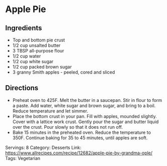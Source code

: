 # Apple Pie
## Ingredients
- Top and bottom pie crust
- 1/2 cup unsalted butter
- 3 TBSP all-purpose flour
- 1/2 cup water
- 1/2 cup white sugar
- 1/2 cup packed brown sugar
- 3 granny Smith apples - peeled, cored and sliced
## Directions
- Preheat oven to 425F. Melt the butter in a saucepan. Stir in flour to form a paste. Add water, white sugar and brown sugar, and bring to a boil. Reduce temperature and let simmer.
- Place the bottom crust in your pan. Fill with apples, mounded slightly. Cover with a lattice work crust. Gently pour the sugar and butter liquid over the crust. Pour slowly so that it does not run off.
- Bake 15 minutes in the preheated oven. Reduce the temperature to 350F. Continue baking for 35 to 45 minutes, until apples are soft.

Servings: 8
Category: Desserts
Link: https://www.allrecipes.com/recipe/12682/apple-pie-by-grandma-ople/
Tags: Vegetarian

